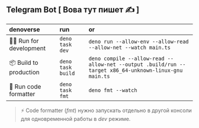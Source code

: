 ## Telegram Bot [ Вова тут пишет ✍ ]

| denoverse               | run               | or                                                                                                    |
| :---------------------- | :---------------- | :---------------------------------------------------------------------------------------------------- |
| 🏃‍♂️ Run for development | `deno task dev`   | `deno run --allow-env --allow-read --allow-net --watch main.ts`                                       |
| 📦 Build to production  | `deno task build` | `deno compile --allow-read --allow-net --output .build/run --target x86_64-unknown-linux-gnu main.ts` |
| 🧽 Run code formatter   | `deno task fmt`   | `deno fmt --watch`                                                                                    |

> ⚡ Code formatter (_fmt_) нужно запускать отдельно в другой консоли для одновременной работы в _dev_ режиме.
